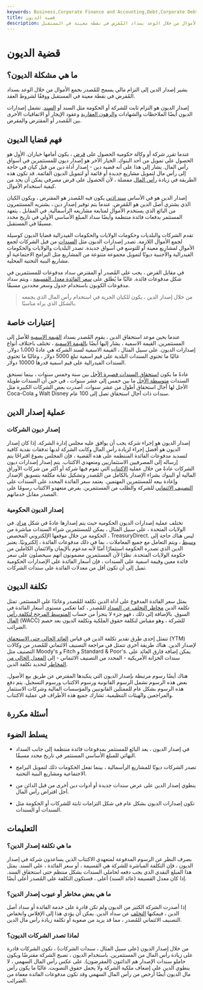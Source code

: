 ```yaml
---
keywords: Business,Corporate Finance and Accounting,Debt,Corporate Debt
title: قضية الديون
description: إصدار الديون هو التزام مالي يسمح للمُصدر بجمع الأموال من خلال الوعد بسداد المُقرض في نقطة معينة في المستقبل.
---
```


# قضية الديون
## ما هي مشكلة الديون؟

يشير إصدار الدين إلى التزام مالي يسمح للمُصدر بجمع الأموال من خلال الوعد بسداد المُقرض في نقطة معينة في المستقبل ووفقًا لشروط العقد.

إصدار الديون هو التزام ثابت للشركة أو الحكومة مثل السند أو [السند](/debenture). تشمل إصدارات الديون أيضًا الملاحظات والشهادات [والرهون العقارية](/mortgage) وعقود الإيجار أو الاتفاقيات الأخرى بين المُصدر أو المقترض والمقرض.

## فهم قضايا الديون

عندما تقرر شركة أو وكالة حكومية الحصول على [قرض](/loan) ، يكون أمامها خياران. الأول هو الحصول على تمويل من أحد البنوك. الخيار الآخر هو إصدار ديون للمستثمرين في أسواق رأس المال. يشار إلى هذا على أنه قضية دين - إصدار أداة دين من قبل كيان في حاجة إلى رأس مال لتمويل مشاريع جديدة أو قائمة أو لتمويل الديون القائمة. قد تكون هذه الطريقة في زيادة [رأس المال](/capital) مفضلة ، لأن الحصول على قرض مصرفي يمكن أن يحد من كيفية استخدام الأموال.

إصدار الدين هو في الأساس [سند إذني](/promissorynote) يكون فيه المُصدر هو المقترض ، ويكون الكيان الذي يشتري أصل الدين هو المُقرض. عندما يتم توفير إصدار دين ، يشتريه المستثمرون من البائع الذي يستخدم الأموال لمتابعة مشاريعه الرأسمالية. في المقابل ، يتعهد المستثمر بدفعات فائدة منتظمة وأيضًا سداد المبلغ الأساسي الأولي في تاريخ محدد مسبقًا في المستقبل.

تقدم الشركات والبلديات وحكومات الولايات والحكومات الفيدرالية قضايا الديون كوسيلة لجمع الأموال اللازمة. تصدر إصدارات الديون مثل [السندات](/bond) من قبل الشركات لجمع الأموال لمشاريع معينة أو للتوسع في أسواق جديدة. تصدر البلديات والولايات والحكومات الفيدرالية والأجنبية ديونًا لتمويل مجموعة متنوعة من المشاريع مثل البرامج الاجتماعية أو مشاريع البنية التحتية المحلية.

في مقابل القرض ، يجب على المُصدر أو المقترض سداد مدفوعات للمستثمرين في شكل مدفوعات فائدة. غالبًا ما يُطلق على [سعر الفائدة معدل القسيمة](/coupon-rate) ، ويتم سداد مدفوعات الكوبون باستخدام جدول وسعر محددين مسبقًا.

> من خلال إصدار الدين ، يكون للكيان الحرية في استخدام رأس المال الذي يجمعه بالشكل الذي يراه مناسبًا.

>

## إعتبارات خاصة

عندما يحين موعد استحقاق الدين ، يقوم المُصدر بسداد [القيمة الاسمية](/facevalue) للأصل إلى المستثمرين. القيمة الاسمية ، يشار إليها أيضًا [بالقيمة الاسمية](/parvalue) ، تختلف باختلاف أنواع إصدارات الديون. على سبيل المثال ، القيمة الاسمية لسند الشركة هي عادةً 1،000 دولار. غالبًا ما تحتوي السندات البلدية على قيم اسمية تبلغ 5000 دولار ، وغالبًا ما تحتوي السندات الفيدرالية على قيم اسمية قدرها 10000 دولار.

عادةً ما يكون [استحقاق السندات قصيرة الأجل](/maturity) بين سنة وخمس سنوات ، بينما تستحق السندات [متوسطة الأجل](/mtn) ما بين خمس إلى عشر سنوات ، في حين أن السندات طويلة الأجل لها آجال استحقاق أطول من عشر سنوات. أصدرت بعض الشركات الكبيرة مثل Coca-Cola و Walt Disney سندات ذات آجال استحقاق تصل إلى 100 عام.

## عملية إصدار الدين

### إصدار ديون الشركات

إصدار الديون هو إجراء شركة يجب أن يوافق عليه مجلس إدارة الشركة. إذا كان إصدار الديون هو أفضل إجراء لزيادة رأس المال وكانت الشركة لديها تدفقات نقدية كافية لتسديد مدفوعات الفائدة المنتظمة على هذه القضية ، فإن المجلس يصوغ اقتراحًا يتم إرساله إلى المصرفيين الاستثماريين ومتعهدي الاكتتاب. يتم إصدار إصدارات ديون الشركات عادةً من خلال عملية [الاكتتاب](/underwriting) التي تقوم فيها شركة أو أكثر من شركات الأوراق المالية أو البنوك بشراء الإصدار بالكامل من المُصدر وتشكيل نقابة مكلفة بتسويق الإصدار وإعادة بيعه للمستثمرين المهتمين. يعتمد سعر الفائدة المحدد على السندات على [التصنيف الائتماني](/creditrating) للشركة والطلب من المستثمرين. يفرض متعهدو الاكتتاب رسومًا على المصدر مقابل خدماتهم.

### إصدار الديون الحكومية

تختلف عملية إصدارات الديون الحكومية حيث يتم إصدارها عادةً في شكل [مزاد](/dutchauction). في الولايات المتحدة ، على سبيل المثال ، يمكن للمستثمرين شراء السندات مباشرة من الحكومة من خلال موقعها الإلكتروني المخصص ، TreasuryDirect. ليس هناك حاجة إلى [وسيط](/broker) ، ويتم التعامل مع جميع المعاملات ، بما في ذلك مدفوعات الفائدة ، إلكترونيًا. يعتبر الدين الذي تصدره الحكومة استثمارًا آمنًا لأنه مدعوم بالإيمان والائتمان الكاملين من حكومة الولايات المتحدة. نظرًا لأن المستثمرين مضمونون أنهم سيحصلون على سعر فائدة معين وقيمة اسمية على السندات ، فإن أسعار الفائدة على الإصدارات الحكومية تميل إلى أن تكون أقل من معدلات الفائدة على سندات الشركات.

## تكلفة الديون

يمثل سعر الفائدة المدفوع على أداة الدين تكلفة للمُصدر وعائدًا على المستثمر. تمثل تكلفة الدين [مخاطر التخلف عن السداد](/defaultrisk) للمُصدر ، كما تعكس مستوى أسعار الفائدة في السوق. بالإضافة إلى ذلك ، فهو جزء لا يتجزأ من حساب [المتوسط المرجح لتكلفة رأس المال](/wacc) (WACC) للشركة ، وهو مقياس لتكلفة حقوق الملكية وتكلفة الديون بعد خصم الضرائب.

تتمثل إحدى طرق تقدير تكلفة الدين في قياس [العائد الحالي حتى الاستحقاق](/yieldtomaturity) (YTM) لإصدار الدين. هناك طريقة أخرى تتمثل في مراجعة التصنيف الائتماني للمُصدر من وكالات التصنيف مثل Moody's و Fitch و Standard & Poor's. يمكن إضافة فارق العائد على سندات الخزانة الأمريكية - المحدد من التصنيف الائتماني - إلى [المعدل الخالي من المخاطر](/risk-freerate) لتحديد تكلفة الدين.

هناك أيضًا رسوم مرتبطة بإصدار الديون التي يتكبدها المقترض عن طريق بيع الأصول. بعض هذه الرسوم تشمل الرسوم القانونية ورسوم الاكتتاب ورسوم التسجيل. يتم دفع هذه الرسوم بشكل عام للممثلين القانونيين والمؤسسات المالية وشركات الاستثمار والمراجعين والهيئات التنظيمية. تشارك جميع هذه الأطراف في عملية الاكتتاب.

## أسئلة مكررة

## يسلط الضوء

- في إصدار الديون ، يعد البائع للمستثمر بمدفوعات فائدة منتظمة إلى جانب السداد النهائي للمبلغ الأساسي المستثمر في تاريخ محدد مسبقًا.

- تصدر الشركات ديونًا للمشاريع الرأسمالية ، بينما تفعل الحكومات ذلك لتمويل البرامج الاجتماعية ومشاريع البنية التحتية.

- ينطوي إصدار الدين على عرض سندات جديدة أو أدوات دين أخرى من قبل الدائن من أجل اقتراض رأس المال.

- تكون إصدارات الديون بشكل عام في شكل التزامات ثابتة للشركات أو الحكومة مثل السندات أو السندات.

## التعليمات

### ما هي تكلفة إصدار الدين؟

بصرف النظر عن الرسوم المدفوعة لمتعهدي الاكتتاب الذين يساعدون شركة في إصدار الديون ، فإن التكلفة المباشرة للشركة هي القسيمة ، أو سعر الفائدة ، على السند. يمثل هذا المبلغ النقدي الذي يجب دفعه لحاملي السندات بشكل منتظم حتى استحقاق السند. إذا كان معدل القسيمة (عائد السند) أعلى ، فستكون التكلفة على المُصدر أعلى أيضًا.

### ما هي بعض مخاطر أو عيوب إصدار الدين؟

إذا أصدرت الشركة الكثير من الديون ولم تكن قادرة على خدمة الفائدة أو سداد أصل الدين ، فيمكنها [التخلف](/default2) عن سداد الدين. يمكن أن يؤدي هذا إلى الإفلاس وانخفاض التصنيف الائتماني للمُصدر ، مما قد يزيد من صعوبة أو تكلفة زيادة رأس مال الدين.

### لماذا تصدر الشركات الديون؟

من خلال إصدار الديون (على سبيل المثال ، سندات الشركات) ، تكون الشركات قادرة على زيادة رأس المال من المستثمرين. باستخدام الديون ، تصبح الشركة مقترضًا ويكون حاملو سندات الإصدار هم الدائنون (المقرضون). على عكس رأس المال السهمي ، لا ينطوي الدين على إضعاف ملكية الشركة ولا يحمل حقوق التصويت. غالبًا ما يكون رأس مال الديون أيضًا أرخص من رأس المال السهمي وقد تكون مدفوعات الفائدة معفاة من الضرائب.

